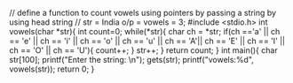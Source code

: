 // define a function to count vowels using pointers by passing a string by using head string
// str = India o/p = vowels = 3;
#include <stdio.h>
int vowels(char *str){
    int count=0;
    while(*str){
        char ch = *str;
        if(ch =='a' || ch == 'e' || ch == 'i' || ch == 'o' || ch == 'u' ||
        ch == 'A'|| ch == 'E' || ch == 'I' || ch == 'O' || ch == 'U'){
            count++;
        }
        str++;
    }
    return count;
}
int main(){
     char str[100];
     printf("Enter the string: \n");
     gets(str);
     printf("vowels:%d", vowels(str));
     return 0;
}
